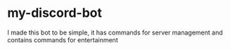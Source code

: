 # my-discord-bot

I made this bot to be simple, it has commands for server management and contains commands for entertainment 
